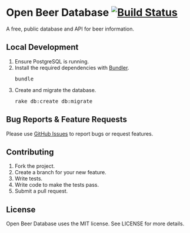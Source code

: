 # Open Beer Database [![Build Status](https://secure.travis-ci.org/tristandunn/openbeerdatabase.png?branch=master)](http://travis-ci.org/tristandunn/openbeerdatabase)

A free, public database and API for beer information.

## Local Development

1. Ensure PostgreSQL is running.
2. Install the required dependencies with [Bundler](http://gembundler.com).
   <pre>
   bundle
   </pre>
3. Create and migrate the database.
   <pre>
   rake db:create db:migrate
   </pre>

## Bug Reports & Feature Requests

Please use [GitHub Issues](https://github.com/tristandunn/openbeerdatabase/issues) to report bugs or request features.

## Contributing

1. Fork the project.
2. Create a branch for your new feature.
3. Write tests.
4. Write code to make the tests pass.
5. Submit a pull request.

## License

Open Beer Database uses the MIT license. See LICENSE for more details.
